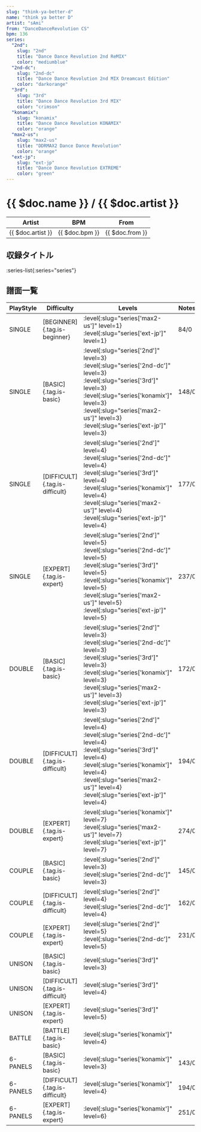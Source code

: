 ```yaml
---
slug: "think-ya-better-d"
name: "think ya better D"
artist: "sAmi"
from: "DanceDanceRevolution CS"
bpm: 136
series:
  "2nd":
    slug: "2nd"
    title: "Dance Dance Revolution 2nd ReMIX"
    color: "mediumblue"
  "2nd-dc":
    slug: "2nd-dc"
    title: "Dance Dance Revolution 2nd MIX Dreamcast Edition"
    color: "darkorange"
  "3rd":
    slug: "3rd"
    title: "Dance Dance Revolution 3rd MIX"
    color: "crimson"
  "konamix":
    slug: "konamix"
    title: "Dance Dance Revolution KONAMIX"
    color: "orange"
  "max2-us":
    slug: "max2-us"
    title: "DDRMAX2 Dance Dance Revolution"
    color: "orange"
  "ext-jp":
    slug: "ext-jp"
    title: "Dance Dance Revolution EXTREME"
    color: "green"
---
```


# {{ $doc.name }} / {{ $doc.artist }}

|Artist|BPM|From|
|------|---|----|
|{{ $doc.artist }}|{{ $doc.bpm }}|{{ $doc.from }}|

## 収録タイトル

:series-list{:series="series"}

## 譜面一覧

|PlayStyle|Difficulty|Levels|Notes|Movie|
|---------|----------|------|-----|-----|
|SINGLE|[BEGINNER]{.tag.is-beginner}|:level{:slug="series['max2-us']" level=1} :level{:slug="series['ext-jp']" level=1}|84/0||
|SINGLE|[BASIC]{.tag.is-basic}|:level{:slug="series['2nd']" level=3} :level{:slug="series['2nd-dc']" level=3} :level{:slug="series['3rd']" level=3} :level{:slug="series['konamix']" level=3} :level{:slug="series['max2-us']" level=3} :level{:slug="series['ext-jp']" level=3}|148/0||
|SINGLE|[DIFFICULT]{.tag.is-difficult}|:level{:slug="series['2nd']" level=4} :level{:slug="series['2nd-dc']" level=4} :level{:slug="series['3rd']" level=4} :level{:slug="series['konamix']" level=4} :level{:slug="series['max2-us']" level=4} :level{:slug="series['ext-jp']" level=4}|177/0||
|SINGLE|[EXPERT]{.tag.is-expert}|:level{:slug="series['2nd']" level=5} :level{:slug="series['2nd-dc']" level=5} :level{:slug="series['3rd']" level=5} :level{:slug="series['konamix']" level=5} :level{:slug="series['max2-us']" level=5} :level{:slug="series['ext-jp']" level=5}|237/0||
|DOUBLE|[BASIC]{.tag.is-basic}|:level{:slug="series['2nd']" level=3} :level{:slug="series['2nd-dc']" level=3} :level{:slug="series['3rd']" level=3} :level{:slug="series['konamix']" level=3} :level{:slug="series['max2-us']" level=3} :level{:slug="series['ext-jp']" level=3}|172/0||
|DOUBLE|[DIFFICULT]{.tag.is-difficult}|:level{:slug="series['2nd']" level=4} :level{:slug="series['2nd-dc']" level=4} :level{:slug="series['3rd']" level=4} :level{:slug="series['konamix']" level=4} :level{:slug="series['max2-us']" level=4} :level{:slug="series['ext-jp']" level=4}|194/0||
|DOUBLE|[EXPERT]{.tag.is-expert}|:level{:slug="series['konamix']" level=7} :level{:slug="series['max2-us']" level=7} :level{:slug="series['ext-jp']" level=7}|274/0||
|COUPLE|[BASIC]{.tag.is-basic}|:level{:slug="series['2nd']" level=3} :level{:slug="series['2nd-dc']" level=3}|145/0||
|COUPLE|[DIFFICULT]{.tag.is-difficult}|:level{:slug="series['2nd']" level=4} :level{:slug="series['2nd-dc']" level=4}|162/0||
|COUPLE|[EXPERT]{.tag.is-expert}|:level{:slug="series['2nd']" level=5} :level{:slug="series['2nd-dc']" level=5}|231/0||
|UNISON|[BASIC]{.tag.is-basic}|:level{:slug="series['3rd']" level=3}|||
|UNISON|[DIFFICULT]{.tag.is-difficult}|:level{:slug="series['3rd']" level=4}|||
|UNISON|[EXPERT]{.tag.is-expert}|:level{:slug="series['3rd']" level=5}|||
|BATTLE|[BATTLE]{.tag.is-basic}|:level{:slug="series['konamix']" level=4}|||
|6-PANELS|[BASIC]{.tag.is-basic}|:level{:slug="series['konamix']" level=3}|143/0||
|6-PANELS|[DIFFICULT]{.tag.is-difficult}|:level{:slug="series['konamix']" level=4}|194/0||
|6-PANELS|[EXPERT]{.tag.is-expert}|:level{:slug="series['konamix']" level=6}|251/0||
